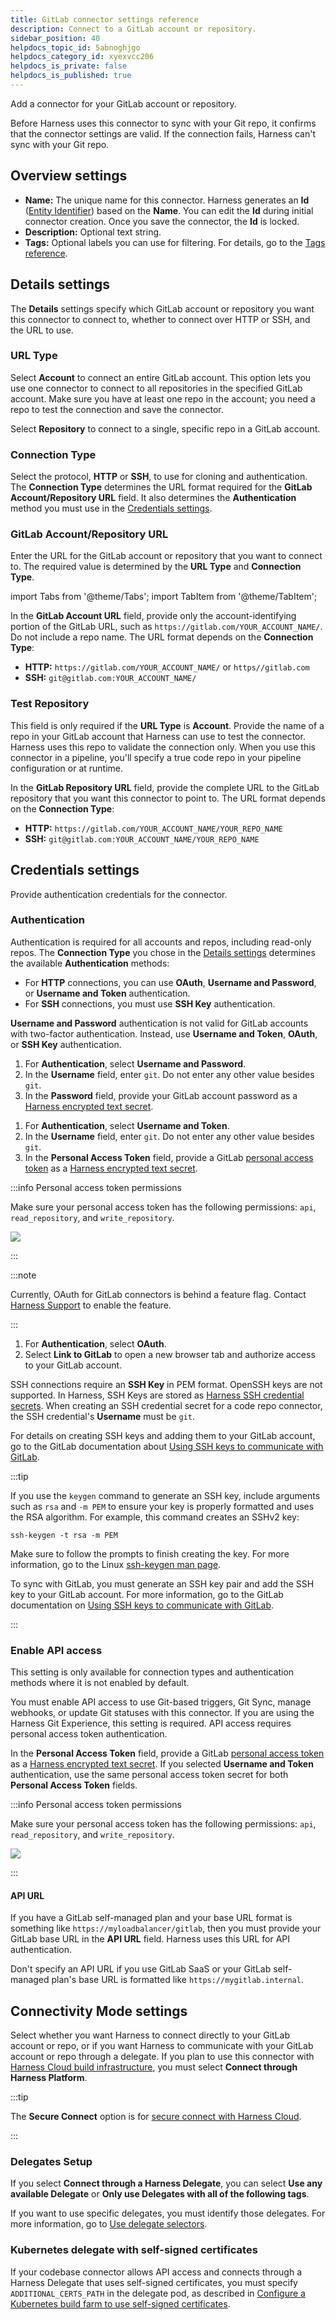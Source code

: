 ```yaml
---
title: GitLab connector settings reference
description: Connect to a GitLab account or repository.
sidebar_position: 40
helpdocs_topic_id: 5abnoghjgo
helpdocs_category_id: xyexvcc206
helpdocs_is_private: false
helpdocs_is_published: true
---
```


Add a connector for your GitLab account or repository.

Before Harness uses this connector to sync with your Git repo, it confirms that the connector settings are valid. If the connection fails, Harness can't sync with your Git repo.

## Overview settings

* **Name:** The unique name for this connector. Harness generates an **Id** ([Entity Identifier](../../../references/entity-identifier-reference.md)) based on the **Name**. You can edit the **Id** during initial connector creation. Once you save the connector, the **Id** is locked.
* **Description:** Optional text string.
* **Tags:** Optional labels you can use for filtering. For details, go to the [Tags reference](../../../references/tags-reference.md).

## Details settings

The **Details** settings specify which GitLab account or repository you want this connector to connect to, whether to connect over HTTP or SSH, and the URL to use.

### URL Type

Select **Account** to connect an entire GitLab account. This option lets you use one connector to connect to all repositories in the specified GitLab account. Make sure you have at least one repo in the account; you need a repo to test the connection and save the connector.

Select **Repository** to connect to a single, specific repo in a GitLab account.

### Connection Type

Select the protocol, **HTTP** or **SSH**, to use for cloning and authentication. The **Connection Type** determines the URL format required for the **GitLab Account/Repository URL** field. It also determines the **Authentication** method you must use in the [Credentials settings](#credentials-settings).

### GitLab Account/Repository URL

Enter the URL for the GitLab account or repository that you want to connect to. The required value is determined by the **URL Type** and **Connection Type**.


import Tabs from '@theme/Tabs';
import TabItem from '@theme/TabItem';


<Tabs>
  <TabItem value="account" label="URL Type: Account" default>


In the **GitLab Account URL** field, provide only the account-identifying portion of the GitLab URL, such as `https://gitlab.com/YOUR_ACCOUNT_NAME/`. Do not include a repo name. The URL format depends on the **Connection Type**:

* **HTTP:** `https://gitlab.com/YOUR_ACCOUNT_NAME/` or `https//gitlab.com`
* **SSH:** `git@gitlab.com:YOUR_ACCOUNT_NAME/`

### Test Repository

This field is only required if the **URL Type** is **Account**. Provide the name of a repo in your GitLab account that Harness can use to test the connector. Harness uses this repo to validate the connection only. When you use this connector in a pipeline, you'll specify a true code repo in your pipeline configuration or at runtime.


</TabItem>
  <TabItem value="repo" label="URL Type: Repository">


In the **GitLab Repository URL** field, provide the complete URL to the GitLab repository that you want this connector to point to. The URL format depends on the **Connection Type**:

* **HTTP:** `https://gitlab.com/YOUR_ACCOUNT_NAME/YOUR_REPO_NAME`
* **SSH:** `git@gitlab.com:YOUR_ACCOUNT_NAME/YOUR_REPO_NAME`


</TabItem>
</Tabs>


## Credentials settings

Provide authentication credentials for the connector.

### Authentication

Authentication is required for all accounts and repos, including read-only repos. The **Connection Type** you chose in the [Details settings](#details-settings) determines the available **Authentication** methods:

* For **HTTP** connections, you can use **OAuth**, **Username and Password**, or **Username and Token** authentication.
* For **SSH** connections, you must use **SSH Key** authentication.


<Tabs>
  <TabItem value="userpass" label="Username and Password">


**Username and Password** authentication is not valid for GitLab accounts with two-factor authentication. Instead, use **Username and Token**, **OAuth**, or **SSH Key** authentication.

1. For **Authentication**, select **Username and Password**.
2. In the **Username** field, enter `git`. Do not enter any other value besides `git`.
3. In the **Password** field, provide your GitLab account password as a [Harness encrypted text secret](/docs/platform/secrets/add-use-text-secrets).


</TabItem>
  <TabItem value="usertoken" label="Username and Token" default>


1. For **Authentication**, select **Username and Token**.
2. In the **Username** field, enter `git`. Do not enter any other value besides `git`.
3. In the **Personal Access Token** field, provide a GitLab [personal access token](https://docs.gitlab.com/ee/user/profile/personal_access_tokens.html) as a [Harness encrypted text secret](/docs/platform/secrets/add-use-text-secrets).

:::info Personal access token permissions

Make sure your personal access token has the following permissions: `api`, `read_repository`, and `write_repository`.

![](./static/git-lab-connector-settings-reference-04.png)

:::


</TabItem>
  <TabItem value="oauth" label="OAuth">


:::note

Currently, OAuth for GitLab connectors is behind a feature flag. Contact [Harness Support](mailto:support@harness.io) to enable the feature.

:::

1. For **Authentication**, select **OAuth**.
2. Select **Link to GitLab** to open a new browser tab and authorize access to your GitLab account.


</TabItem>
  <TabItem value="ssh" label="SSH Key">


SSH connections require an **SSH Key** in PEM format. OpenSSH keys are not supported. In Harness, SSH Keys are stored as [Harness SSH credential secrets](/docs/platform/secrets/add-use-ssh-secrets). When creating an SSH credential secret for a code repo connector, the SSH credential's **Username** must be `git`.

For details on creating SSH keys and adding them to your GitLab account, go to the GitLab documentation about [Using SSH keys to communicate with GitLab](https://docs.gitlab.com/ee/user/ssh.html).

:::tip

If you use the `keygen` command to generate an SSH key, include arguments such as `rsa` and `-m PEM` to ensure your key is properly formatted and uses the RSA algorithm. For example, this command creates an SSHv2 key:

```
ssh-keygen -t rsa -m PEM
```

Make sure to follow the prompts to finish creating the key. For more information, go to the Linux [ssh-keygen man page](https://linux.die.net/man/1/ssh-keygen).

To sync with GitLab, you must generate an SSH key pair and add the SSH key to your GitLab account. For more information, go to the GitLab documentation on [Using SSH keys to communicate with GitLab](https://docs.gitlab.com/ee/user/ssh.html).

:::


</TabItem>
</Tabs>


### Enable API access

This setting is only available for connection types and authentication methods where it is not enabled by default.

You must enable API access to use Git-based triggers, Git Sync, manage webhooks, or update Git statuses with this connector. If you are using the Harness Git Experience, this setting is required. API access requires personal access token authentication.

In the **Personal Access Token** field, provide a GitLab [personal access token](https://docs.gitlab.com/ee/user/profile/personal_access_tokens.html) as a [Harness encrypted text secret](/docs/platform/secrets/add-use-text-secrets). If you selected **Username and Token** authentication, use the same personal access token secret for both **Personal Access Token** fields.

:::info Personal access token permissions

Make sure your personal access token has the following permissions: `api`, `read_repository`, and `write_repository`.

![](./static/git-lab-connector-settings-reference-04.png)

:::

#### API URL

If you have a GitLab self-managed plan and your base URL format is something like `https://myloadbalancer/gitlab`, then you must provide your GitLab base URL in the **API URL** field. Harness uses this URL for API authentication.

Don't specify an API URL if you use GitLab SaaS or your GitLab self-managed plan's base URL is formatted like `https://mygitlab.internal`.

## Connectivity Mode settings

Select whether you want Harness to connect directly to your GitLab account or repo, or if you want Harness to communicate with your GitLab account or repo through a delegate. If you plan to use this connector with [Harness Cloud build infrastructure](/docs/continuous-integration/use-ci/set-up-build-infrastructure/use-harness-cloud-build-infrastructure), you must select **Connect through Harness Platform**.

:::tip

The **Secure Connect** option is for [secure connect with Harness Cloud](/docs/continuous-integration/secure-ci/secure-connect).

:::

### Delegates Setup

If you select **Connect through a Harness Delegate**, you can select **Use any available Delegate** or **Only use Delegates with all of the following tags**.

If you want to use specific delegates, you must identify those delegates. For more information, go to [Use delegate selectors](../../../delegates/manage-delegates/select-delegates-with-selectors.md).

### Kubernetes delegate with self-signed certificates

If your codebase connector allows API access and connects through a Harness Delegate that uses self-signed certificates, you must specify `ADDITIONAL_CERTS_PATH` in the delegate pod, as described in [Configure a Kubernetes build farm to use self-signed certificates](/docs/platform/delegates/secure-delegates/install-delegates-with-custom-certs/configure-a-kubernetes-build-farm-to-use-self-signed-certificates).
